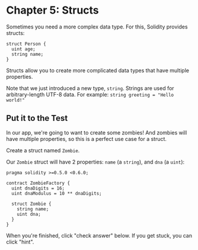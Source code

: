
# Chapter 5: Structs

Sometimes you need a more complex data type. For this, Solidity provides structs:

```solidity
struct Person {
  uint age;
  string name;
}
```

Structs allow you to create more complicated data types that have multiple properties.

Note that we just introduced a new type, `string`. Strings are used for arbitrary-length UTF-8 data. For example: `string greeting = "Hello world!"`

## Put it to the Test

In our app, we're going to want to create some zombies! And zombies will have multiple properties, so this is a perfect use case for a struct.

Create a struct named `Zombie`.

Our `Zombie` struct will have 2 properties: `name` (a `string`), and `dna` (a `uint`):

```solidity
pragma solidity >=0.5.0 <0.6.0;

contract ZombieFactory {
  uint dnaDigits = 16;
  uint dnaModulus = 10 ** dnaDigits;

  struct Zombie {
    string name;
    uint dna;
  }
}
```

When you're finished, click "check answer" below. If you get stuck, you can click "hint".
